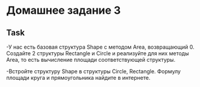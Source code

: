 # Домашнее задание 3

## Task

-У нас есть базовая структура Shape с методом Area, возвращающий 0. Создайте 2 структуры Rectangle и Circle и реализуйте
для них методы Area, то есть вычисление площади соответствующей структуры.

-Встройте структуру Shape в структуры Circle, Rectangle. Формулу площади круга и прямоугольника найдите в интернете.

